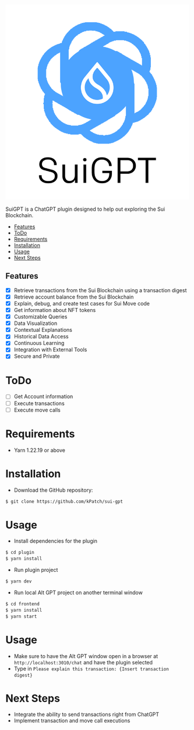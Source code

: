 ![SuiGPT](./SuiGPTLogo.png)

SuiGPT is a ChatGPT plugin designed to help out exploring the Sui Blockchain.

- [Features](#features)
- [ToDo](#todo)
- [Requirements](#requirements)
- [Installation](#installation)
- [Usage](#usage)
- [Next Steps](#next-steps)

## Features

- [x] Retrieve transactions from the Sui Blockchain using a transaction digest
- [x] Retrieve account balance from the Sui Blockchain
- [x] Explain, debug, and create test cases for Sui Move code
- [x] Get information about NFT tokens
- [x] Customizable Queries
- [x] Data Visualization
- [x] Contextual Explanations
- [x] Historical Data Access
- [x] Continuous Learning
- [x] Integration with External Tools
- [x] Secure and Private

# ToDo

- [ ] Get Account information
- [ ] Execute transactions
- [ ] Execute move calls

# Requirements

- Yarn 1.22.19 or above

# Installation

- Download the GitHub repository:
```bash
$ git clone https://github.com/kPatch/sui-gpt
```

# Usage

- Install dependencies for the plugin
```bash
$ cd plugin
$ yarn install
```
- Run plugin project
```bash
$ yarn dev
```

- Run local Alt GPT project on another terminal window
```bash
$ cd frontend
$ yarn install
$ yarn start
```

# Usage

- Make sure to have the Alt GPT window open in a browser at `http://localhost:3010/chat` and have the plugin selected
- Type in `Please explain this transaction: {Insert transaction digest}`

# Next Steps

- Integrate the ability to send transactions right from ChatGPT
- Implement transaction and move call executions